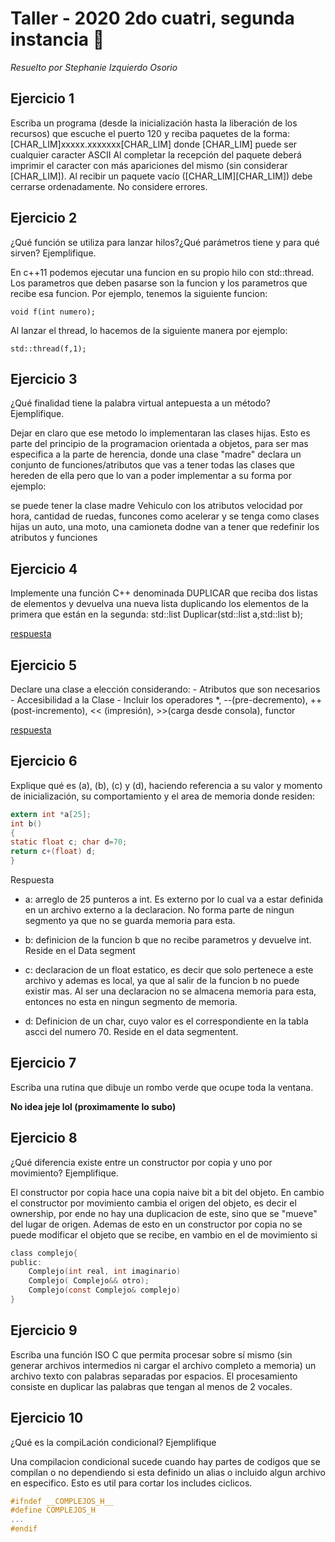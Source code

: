 # Taller - 2020 2do cuatri, segunda instancia :dart:
_Resuelto por Stephanie Izquierdo Osorio_

## Ejercicio 1

Escriba un programa (desde la inicialización hasta la liberación de los recursos) que escuche el puerto 120 y reciba paquetes de la forma:
		[CHAR_LIM]xxxxx.xxxxxxx[CHAR_LIM]
donde [CHAR_LIM] puede ser cualquier caracter ASCII
Al completar la recepción del paquete deberá imprimir el caracter con más apariciones del mismo (sin considerar [CHAR_LIM]). Al recibir un paquete vacío ([CHAR_LIM][CHAR_LIM]) debe cerrarse ordenadamente. No considere errores.

## Ejercicio 2

¿Qué función se utiliza para lanzar hilos?¿Qué parámetros tiene y para qué sirven?
Ejemplifique.

En c++11 podemos ejecutar una funcion en su propio hilo con std::thread. Los parametros que deben pasarse son la funcion y los parametros que recibe esa funcion. Por ejemplo, tenemos la siguiente funcion:
```
void f(int numero);
```

Al lanzar el thread, lo hacemos de la siguiente manera por ejemplo:
```
std::thread(f,1);
```

## Ejercicio 3

¿Qué finalidad tiene la palabra virtual antepuesta a un método? Ejemplifique.


Dejar en claro que ese metodo lo implementaran las clases hijas. Esto es parte del principio de la programacion orientada a objetos, para ser mas especifica a la parte de herencia, donde una clase "madre" declara un conjunto de funciones/atributos que vas a tener todas las clases que hereden de ella pero que lo van a poder implementar a su forma por ejemplo:

se puede tener la clase madre Vehiculo con los atributos velocidad por hora, cantidad de ruedas, funcones como acelerar y se tenga como clases hijas un auto, una moto, una camioneta dodne van a tener que redefinir los atributos y funciones

## Ejercicio 4

Implemente una función C++ denominada DUPLICAR que reciba dos listas de elementos y devuelva una nueva lista duplicando los elementos de la primera que están en la segunda:
		std::list<T> Duplicar(std::list<T> a,std::list<T> b);

[respuesta](https://github.com/stephanieizquierdo/FIUBA-TallerDeProgramacionI/blob/master/FINALES/2020-2Cuatrimestre/2Fecha/Ej-4.cpp)

## Ejercicio 5

Declare una clase a elección considerando:
		- Atributos que son necesarios
		- Accesibilidad a la Clase
		- Incluir los operadores *, --(pre-decremento), ++(post-incremento), << (impresión), >>(carga desde consola), functor

[respuesta](https://github.com/stephanieizquierdo/FIUBA-TallerDeProgramacionI/blob/master/FINALES/2020-2Cuatrimestre/2Fecha/Ej-5.cpp)


## Ejercicio 6

Explique qué es (a), (b), (c) y (d), haciendo referencia a su valor y momento de inicialización, su comportamiento y el area de memoria donde residen:

```c
extern int *a[25];
int b()
{
static float c; char d=70;
return c+(float) d;
}
```

Respuesta

- a: arreglo de 25 punteros a int. Es externo por lo cual va a estar definida en un archivo externo a la declaracion. No forma parte de ningun segmento ya que no se guarda memoria para esta.

- b: definicion de la funcion b que no recibe parametros y devuelve int. Reside en el Data segment

- c: declaracion de un float estatico, es decir que solo pertenece a este archivo y ademas es local, ya que al salir de la funcion b no puede existir mas. Al ser una declaracion no se almacena memoria para esta, entonces no esta en ningun segmento de memoria.

- d: Definicion de un char, cuyo valor es el correspondiente en la tabla ascci del numero 70. Reside en el data segmentent.

## Ejercicio 7

Escriba una rutina que dibuje un rombo verde que ocupe toda la ventana.

**No idea jeje lol (proximamente lo subo)**

## Ejercicio 8

¿Qué diferencia existe entre un constructor por copia y uno por movimiento?
Ejemplifique.

El constructor por copia hace una copia naive bit a bit del objeto. En cambio el constructor por movimiento cambia el origen del objeto, es decir el ownership, por ende no hay una duplicacion de este, sino que se "mueve" del lugar de origen. Ademas de esto en un constructor por copia no se puede modificar el objeto que se recibe, en vambio en el de movimiento si

```c
class complejo{
public:
	Complejo(int real, int imaginario)
	Complejo( Complejo&& otro);
	Complejo(const Complejo& complejo)
}

```

## Ejercicio 9

Escriba una función ISO C que permita procesar sobre sí mismo (sin generar archivos intermedios ni cargar el archivo completo a memoria) un archivo texto con palabras separadas por espacios. El procesamiento consiste en duplicar las palabras que tengan al menos de 2 vocales.

## Ejercicio 10

¿Qué es la compiLación condicional? Ejemplifique

Una compilacion condicional sucede cuando hay partes de codigos que se compilan o no dependiendo si esta definido un alias o incluido algun archivo en especifico. Esto es util para cortar los includes ciclicos.

```C
#ifndef __COMPLEJOS_H__
#define COMPLEJOS_H
...
#endif
```
